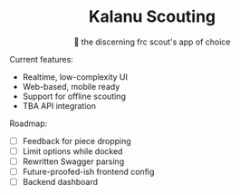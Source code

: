 <h1 align="center">Kalanu Scouting</h1>
<p align="center">🔎 the discerning frc scout's app of choice</p>

Current features:

-   Realtime, low-complexity UI
-   Web-based, mobile ready
-   Support for offline scouting
-   TBA API integration

Roadmap:

-   [ ] Feedback for piece dropping
-   [ ] Limit options while docked
-   [ ] Rewritten Swagger parsing
-   [ ] Future-proofed-ish frontend config
-   [ ] Backend dashboard
